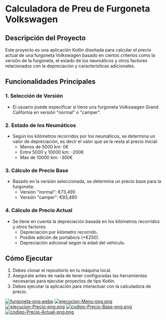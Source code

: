 # Calculadora de Preu de Furgoneta Volkswagen

## Descripción del Proyecto
Este proyecto es una aplicación Kotlin diseñada para calcular el precio actual de una furgoneta Volkswagen basado en ciertos criterios como la versión de la furgoneta, el estado de los neumáticos y otros factores relacionados con la depreciación y características adicionales.

## Funcionalidades Principales

### 1. Selección de Versión
- El usuario puede especificar si tiene una furgoneta Volkswagen Grand California en versión "normal" o "camper".

### 2. Estado de los Neumáticos
- Según los kilómetros recorridos por los neumáticos, se determina un valor de depreciación, es decir el valor que se le resta al precio inicial:
  - Menos de 5000 km: 0€
  - Entre 5000 y 10000 km: -200€
  - Más de 10000 km: -300€

### 3. Cálculo de Precio Base
- Basado en la versión seleccionada, se determina un precio base para la furgoneta:
  - Versión "normal": €73,490
  - Versión "camper": €93,490

### 4. Cálculo de Precio Actual
- Se tiene en cuenta la depreciación basada en los kilómetros recorridos y otros factores:
  - Depreciación por kilómetro recorrido.
  - Posible adición de portabicis (+€250).
  - Depreciación adicional según la edad del vehículo.

## Cómo Ejecutar
1. Debes clonar el repositorio en tu máquina local.
2. Asegúrate antes de nada de tener configuradas las herramientas necesarias para ejecutar proyectos de tipo Kotlin.
3. Debes ejecutar la aplicación para interactuar con la calculadora de precio.

[![furgoneta-png.webp](https://i.postimg.cc/C5xW9VcP/furgoneta-png.webp)](https://postimg.cc/mzKXFKfC)
[![ejecucion-Menu-png.png](https://i.postimg.cc/FsjBGzFr/ejecucion-Menu-png.png)](https://postimg.cc/3dx1xKDV)
[![ejecucion-Precio-png.png](https://i.postimg.cc/y8LnrSMH/ejecucion-Precio-png.png)](https://postimg.cc/yDSFDW6Q)
[![codigo-Precio-Base-png.png](https://i.postimg.cc/Bb5B58TR/codigo-Precio-Base-png.png)](https://postimg.cc/RJFt4ZbT)
[![codigo-Precio-Actual-png.png](https://i.postimg.cc/ncH4bhYc/codigo-Precio-Actual-png.png)](https://postimg.cc/hh5zVg5H)

